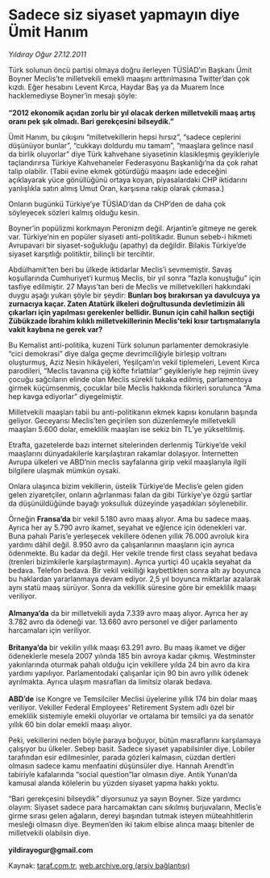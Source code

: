 # Sadece siz siyaset yapmayın diye Ümit Hanım

*Yıldıray Oğur 27.12.2011*

<div class="yazi"><p>Türk solunun öncü partisi olmaya doğru ilerleyen TÜSİAD’ın Başkanı Ümit Boyner Meclis’te milletvekili emekli maaşını arttırılmasına Twitter’dan çok kızdı. Eğer hesabını Levent Kırca, Haydar Baş ya da Muarem İnce hacklemediyse Boyner’in mesajı şöyle:<br/><br/><b>“2012 ekonomik açıdan zorlu bir yıl olacak derken milletvekili maaş artış oranı pek şık olmadı. Bari gerekçesini bilseydik.”</b></p>
<p>Ümit Hanım, bu çıkışını “milletvekillerin hepsi hırsız”, “sadece ceplerini düşünüyor bunlar”, “cukkayı doldurdu mu tamam”, “maaşlara gelince nasıl da birlik oluyorlar” diye Türk kahvehane siyasetinin klasikleşmiş geyikleriyle taçlandırırsa Türkiye Kahvehaneler Federasyonu Başkanlığı’na da çok rahat talip olabilir. (Tabii evine ekmek götürdüğü maaşını iade edeceğini açıklayarak yüce gönüllüğünü ortaya koyan, piyasalardaki CHP iktidarını yanlışlıkla satın almış Umut Oran, karşısına rakip olarak çıkmasa.) </p>
<p>Onların bugünkü Türkiye’ye TÜSİAD’dan da CHP’den de daha çok söyleyecek sözleri kalmış olduğu kesin. </p>
<p>Boyner’in popülizmi korkmayın Peronizm değil. Arjantin’e gitmeye ne gerek var. Türkiye’nin en popüler siyaseti anti-politikadır. Bunun sebeb-i hikmeti Avrupavari bir siyaset-soğukluğu (apathy) da değildir. Bilakis Türkiye’de siyaset karşıtlığı politiktir, bilinçli bir tercihtir.</p>
<p>Abdülhamit’ten beri bu ülkede iktidarlar Meclis’i sevmemiştir. Savaş koşullarında Cumhuriyet’i kurmuş Meclis, bir yıl sonra “fazla konuştuğu” için tasfiye edilmiştir. 27 Mayıs’tan beri de Meclis ve milletvekilleri hakkındaki duygu aşağı yukarı şöyle bir şeydir: <b>Bunları boş bırakırsan ya davulcuya ya zurnacıya kaçar. Zaten Atatürk ilkeleri doğrultusunda devletimizin âli çıkarları için yapılması gerekenler bellidir. Bunun için cahil halkın seçtiği Zübükzade İbrahim kılıklı milletvekillerinin Meclis’teki kısır tartışmalarıyla vakit kaybına ne gerek var?</b></p>
<p>Bu Kemalist anti-politika, kuzeni Türk solunun parlamenter demokrasiyle “cici demokrasi” diye dalga geçme devrimciliğiyle birleşip voltranı oluşturmuş, Aziz Nesin hikâyeleri, Yeşilçam’ın vekil tiplemeleri, Levent Kırca parodileri, “Meclis tavanına çiğ köfte fırlattılar” geyikleriyle hep rejimin üvey çocuğu sağcıların elinde olan Meclis sürekli tukaka edilmiş, parlamentoya girmek küçümsenmiş, çocuklar bile Meclis hakkında fikirleri sorulunca “Ama hep kavga ediyorlar” diyegelmiştir.</p>
<p>Milletvekili maaşları tabii bu anti-politikanın ekmek kapısı konuların başında geliyor. Geceyarısı Meclis’ten geçirilen son düzenlemeyle milletvekili maaşları 5.600 dolar, emeklilik maaşları ise sekiz bin TL’ye yükseltilmiş. </p>
<p>Etrafta, gazetelerde bazı internet sitelerinden derlenmiş Türkiye’de vekil maaşlarını dünyadakilerle karşılaştıran rakamlar dolaşıyor. İnternetten Avrupa ülkeleri ve ABD’nin meclis sayfalarına girip vekil maaşlarıyla ilgili bilgilere ulaşmak mümkün oysaki.</p>
<p>Onlara ulaşınca bizim vekillerin, üstelik Türkiye’de Meclis’e gelen giden gelen ziyaretçiler, onların ağırlanması falan da gibi Türkiye’ye özgü şartlar da düşünüldüğünde bayağı yoksulluk düzeyinde yaşadıkları söylenebilir.</p>
<p>Örneğin <b>Fransa’da</b> bir vekil 5.180 avro maaş alıyor. Ama bu sadece maaş. Ayrıca her ay 5.790 avro ikamet, seyahat ve eğlence için ödenekleri var. Buna pahalı Paris’e yerleşecek vekillere ödenen yıllık 76.000 avroluk kira yardımı dâhil değil. 8.950 avro da çalışanlarının maaşların için ayrıca ödenmekte. Bu kadar da değil. Her vekile trende first class seyahat bedava (trenleri bizimkilerle karşılaştırmayın). Ayrıca yurtiçi 40 uçakla seyahat da bedava. Telefon bedava. Bir vekil vekilliği kaybettikten sonra altı ay boyunca bu haklardan yararlanmaya devam ediyor. 2,5 yıl boyunca miktarlar azalarak aynı statü maaş sürüyor. Sonra da vekillik süresine göre bir emeklilik maaşı veriliyor.<br/><br/><b>Almanya’da</b> da bir milletvekili ayda 7.339 avro maaş alıyor. Ayrıca her ay 3.782 avro da ödeneği var. 13.660 avro personel ve diğer parlamento harcamaları için veriliyor.<br/><br/><b>Britanya’da</b> bir vekilin yıllık maaşı 63.291 avro. Bu maaş ikamet ve diğer ödeneklerle mesela 2007 yılında 185 bin avroya kadar çıkmış. Westminster yakınlarında oturmak pahalı olduğu için vekillere yılda 24 bin avro da kira yardımı yapılıyor. Parlamentodaki çalışanlar için 90 bin avro yıllık ödenek ayrılmakta. Ayrıca ulaşım masrafları da limitsiz olarak bedava.<br/><br/><b>ABD’de</b> ise Kongre ve Temsilciler Meclisi üyelerine yıllık 174 bin dolar maaş veriliyor. Vekiller Federal Employees’ Retirement System adlı özel bir emeklilik sistemiyle emekli oluyorlar ve ortalama bir temsilci ya da senatör yıllık 60 bin dolar emekli maaşı alıyor.</p>
<p>Peki, vekillerini neden böyle paraya boğuyor, bütün masraflarını karşılamaya çalışıyor bu ülkeler. Sebep basit. Sadece siyaset yapabilsinler diye. Lobiler tarafından esir edilmesinler, parada gözleri kalmasın, cüzdan dertleri olmasın sadece kamu menfaatini düşünsüler diye. Hannah Arendt’in tabiriyle kafalarında “social question”lar olmasın diye. Antik Yunan’da kamusal alanda kölelerin bu yüzden siyaset yapma hakkı yoktu. </p>
<p>“Bari gerekçesini bilseydik” diyorsunuz ya sayın Boyner. Size yardımcı olayım: Siyaset sadece para harcamaktan canı sıkılmış burjuvaların, Meclis’e girme sırası gelen ağaların, dereyi başından tutmak isteyen müteahhitlerin mesleği olmasın diye. Beymen’den iki takım elbise alınca maaşı bitenler de milletvekili olabilsin diye.<br/><br/><b>yildirayogur@gmail.com</b></p>
</div>

Kaynak: [taraf.com.tr](http://www.taraf.com.tr/yildiray-ogur/makale-sadece-siz-siyaset-yapmayin-diye-umit-hanim.htm), [web.archive.org (arşiv bağlantısı)](http://web.archive.org/web/20130709221908/http://www.taraf.com.tr/yildiray-ogur/makale-sadece-siz-siyaset-yapmayin-diye-umit-hanim.htm)
